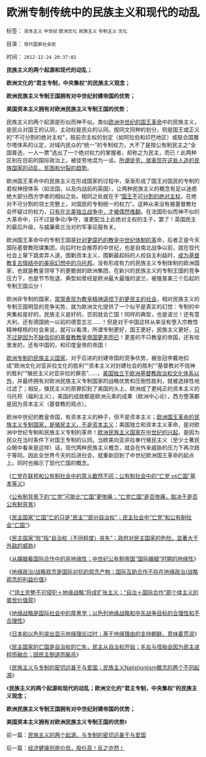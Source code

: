 # 欧洲专制传统中的民族主义和现代的动乱

标签： `资本主义` `中世纪` `欧洲文化` `民族主义` `专制主义` `文化` 

目录： `现代国家社会史`

时间： `2012-12-24 20:37:02`

**民族主义的两个起源和现代的动乱；**

**欧洲文化的“君主专制，中央集权”的民族主义观念；**

**欧洲民族主义专制王国拥有对中世纪封建帝国的优势；**

**美国资本主义拥有对欧洲民族主义专制王国的优势**；

民族主义的两个起源是形似而神不似。类似[欧洲中世纪的国王革命](../../../2012/10/4/中世纪教会的权威和国王革命和长子继承权.md)中的民族主义，是民众对国王的认同，主动权是民众的认同。按同文同种的划分，则是国王或正义的“不可分割的绝对主权”，按前宗主权的划定（如阿拉伯和印巴地区）或联合国雅尔塔体系的认定，对域内民众的“统一”的专制权力，大不了是按公有制民主之“全国普选，一人一票”选出了一个绝对权力的掌握者，却称之为民主，而已！此两种区别在目前的国际政治上，被徒劳地混为一谈。[所谓徒劳，就表现在这些人造的民族国家的动乱、贫困和分裂的趋势](../../../2011/4/3/国民主权原理下没有“独立”诉求.md)。

欧洲国王革命中的民族主义在形成国家的过程中，渐渐形成了国王对国民的专制的君权神授体系（如法国，以及内战前的英国），让两种民族主义的概念有足以迷惑绝大部分西方学者的相似之处。相同之处就在于“[国王不可分割的绝对主权](../../../2012/12/16/识别主权概念的微小法学差异，“主权不可分割”是断言的谎言；.md)，在绝对不可分割的领土完整上，对国民的专制统一的权力”。这种从来没有被基督教社会怀疑过的权力，[只有在北美独立战争中，才被偶然推翻](../../../2011/5/8/北美独立战争英国真的万恶不赦吗？.md)。在法国形似而神不似的大革命中，只不过是争论/争夺，谁更配当上此绝对主权的主子，罢了！英国民主的最后升级，与威廉奥兰治对的军事征服有关。

欧洲国王革命中的专制王国是[针对更腐朽的教皇中世纪体制的革](../../../2011/3/7/《大宪章》是国王对教皇的革命.md)命，后者正是今天国际基督教阳谋集团，向后时社会推荐的中世纪，也是自南北战争以前，就在现代社会上窜下跳卖弄人道，围剿资本主义，围剿最起码的人权自主利益时，[成为基督教复古情结中的美丽幻想中的乌托邦](../../../2012/2/5/欧洲经济发展了，欧洲公众却怀念中世纪了.md)。没有形成有力的民族主义专制体制的欧洲国家，也就是教皇领导下的更脆弱的欧洲集团，在新兴的民族主义的专制王国的竞争压力下，也是节节败退，典型如曾经是欧洲最大最强的波兰，被俄普奥三个后起的专制王国瓜分！

欧洲非专制的国家，[常常表现为教皇精神遥控下的更民主的社会](../../../2011/1/24/什么是法治？中世纪道德法庭公信力何来？.md)，相对民族主义的专制王国明显的竞争劣势，就为欧洲文化提供了一个似乎是真实的幻觉：专制的中央集权是好的，民族主义是好的，否则就会亡国！同样的典型，也是波兰！还有意大利，还有德国统一以前的德意志兰……！但是对于中国这样从来没有堕入宗教性精神桎梏的社会来说，就可以看清，所谓专制更好，国王更好，民族主义更好，[只不过是因为不缺信仰的基督教教皇帝国更差而已](../../../2011/3/23/西方传统文化的愚昧落后.md)！更差的不只教皇的帝国，还有哈里发的，还有中国的，和印度皇帝的帝国！

[欧洲专制的民族主义国家](../../../2010/10/28/法西斯和基督教沙文主义.md)，对于后进的封建帝国的竞争优势，被张冠李戴地扣成“欧洲文化对亚非拉文化的胜利”“资本主义对封建社会的胜利”“基督教对不信神的胜利”“殖民主义对亚非拉的罪恶”……，[美国独立于欧洲基督教政治和文化体系以外](../../../2012/11/17/资本主义财富的层次，资本无关紧要，GDP／GNP是什么玩意？.md)，并最终拥有对欧洲民族主义专制国家的战略优势和压倒性胜利，就被选择性地过滤了；相反，殖民主义的原罪扣到了美国的头上，欧洲成了更纯正的资本主义的乌托邦（福利主义），美国的成就都是欧洲元素的成果（欧洲中心论），西方堕落都是因为资本主义（基督教的观点）。

欧洲中世纪的教皇帝国，有资本主义的种子，但不是资本主义；[欧洲国王革命的民族主义专制国家，是殖民主义，不是资本主义](../../../2010/10/27/民族主义是欧洲资本主义诞生的必要条件.md)；美国独立和资本主义革命，是对欧洲中世纪专制和民族主义专制的革命！[欧洲民族主义国家在中世纪的兴起](../../../2010/10/27/为什么有民族主义？民族主义本来目的是什么？.md)，是因为民众在当时条件下对国王专制的认同。当欧美向亚非拉奉行殖民主义（至少土著民众眼中看来是这样）话，现代两种民族主义概念，就会在外来威胁的压力下再次趋于等同。因此全世界今天的后进社会，就重新回到了中世纪欧洲国王革命的起点上。同时也揭示了现代亡国的概念。

《[亡党在联邦和公有制社会中的意义截然不同；公有制社会中的“亡党 vs亡国”基本等义](../../../2012/12/19/“全国普选，一人一票”不如“光明正大，决一死战”.md)》

《[公有制背景下的“亡党”可能比“亡国”更惨痛；“亡党亡国”是否惨痛，取决于是否公有制背景](../../../2012/12/20/民主亡国的历史案例，雅典，罗马，威尼斯，荷兰，CSA，布尔.md)》

《[民主国家“亡国”亡的只是“民主”“部分自治权”；民主社会中“亡党”和公有制社会“亡国”](../../../2012/12/20/习以为常的民主“亡党”和公有制亡国.md)》

《[民主国家“败”指“自治权（不同程度）丧失”；政府对民主国家的危险，显著大于外敌的威胁](../../../2012/12/20/内患总是大于外敌的威胁.md)》

《[从婚姻看国际合作中的非地缘性；中世纪公有制帝国“国际婚姻”时期的地缘性](../../../2012/12/21/简单的亡党和复杂的亡国,“地缘政治／战略”的伪命题.md)》

《[地缘政治/战略观念是国际对抗的观念产物；国际互助合作不存在地缘政治/战略观念的利益价值](../../../2012/12/21/地缘政治／战略观念是国际对抗的观念产物.md)》

《[“领土完整不可侵犯＋地缘战略”将成扩张主义；“自治＋国际合作”即个体主义的普世价值观](../../../2012/12/21/霸权主义的侵略者是怎么炼成的？.md)》

《[地缘战略是国际社会中的厚黑学；以色列地缘战略和中东战争目标的合理性和不合理性](../../../2012/12/22/地缘政治／战略是国际社会中的厚黑学.md)》

《[日本和以色列突出显示地缘理论过时；基于地缘理由的支持朝鲜，意味着荒谬](../../../2012/12/22/以色列的地缘战略，日本，和朝鲜战争.md)》

《[民主国家的亡国是自治权的亡失，民主从自治权开始；毛左与怪胎会因为民主进程而融合；因民主倒退而厮杀](../../../2012/12/24/亡国是自治权的亡失，民主从自治权开始.md)》

《[民族主义与专制的密切远甚于与爱国；民族主义Nalistionlism概念的两个不同起源](../../../2012/12/24/民族主义的两个起源，与专制的密切远甚于与爱国.md)》

《**民族主义的两个起源和现代的动乱；欧洲文化的“君主专制，中央集权”的民族主义观念；**

**欧洲民族主义专制王国拥有对中世纪封建帝国的优势；**

**美国资本主义拥有对欧洲民族主义专制王国的优势**》



前一篇：[民族主义的两个起源，与专制的密切远甚于与爱国](../../../2012/12/24/民族主义的两个起源，与专制的密切远甚于与爱国.md)

后一篇：[经济健康则房价低，股价高！反之亦然！](../../../2012/12/24/经济健康则房价低，股价高！反之亦然！.md)